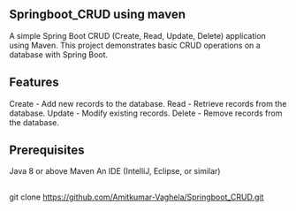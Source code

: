 ## Springboot_CRUD   using maven 
A simple Spring Boot CRUD (Create, Read, Update, Delete) application using Maven. This project demonstrates basic CRUD operations on a database with Spring Boot.

## Features

Create - Add new records to the database.
Read - Retrieve records from the database.
Update - Modify existing records.
Delete - Remove records from the database.


## Prerequisites

Java 8 or above
Maven
An IDE (IntelliJ, Eclipse, or similar)

##

git clone https://github.com/Amitkumar-Vaghela/Springboot_CRUD.git
